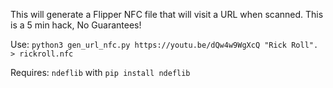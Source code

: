 This will generate a Flipper NFC file that will visit a URL when scanned. This is a 5 min hack, No Guarantees!

Use: `python3 gen_url_nfc.py https://youtu.be/dQw4w9WgXcQ "Rick Roll". > rickroll.nfc`
    
Requires: `ndeflib` with `pip install ndeflib`
